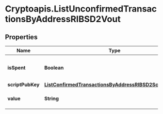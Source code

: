 # Cryptoapis.ListUnconfirmedTransactionsByAddressRIBSD2Vout

## Properties

Name | Type | Description | Notes
------------ | ------------- | ------------- | -------------
**isSpent** | **Boolean** | Defines whether the output is spent or not. | 
**scriptPubKey** | [**ListConfirmedTransactionsByAddressRIBSD2ScriptPubKey**](ListConfirmedTransactionsByAddressRIBSD2ScriptPubKey.md) |  | 
**value** | **String** | String representation of the amount | 


